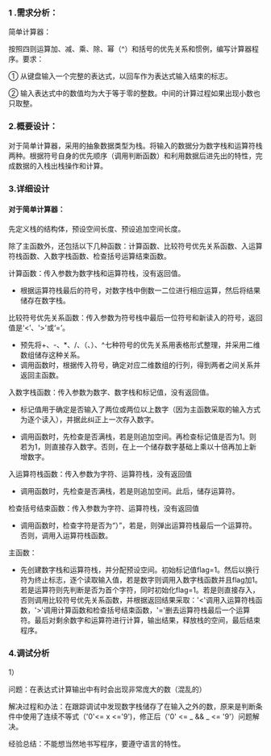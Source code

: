  

### 1 .需求分析：

简单计算器：

按照四则运算加、减、乘、除、幂（^）和括号的优先关系和惯例，编写计算器程序。要求：

①  从键盘输入一个完整的表达式，以回车作为表达式输入结束的标志。

②  输入表达式中的数值均为大于等于零的整数。中间的计算过程如果出现小数也只取整。



### 2.概要设计：

对于简单计算器，采用的抽象数据类型为栈。将输入的数据分为数字栈和运算符栈两种。根据符号自身的优先顺序（调用判断函数）和利用数据后进先出的特性，完成数据的入栈出栈操作和计算。



### 3.详细设计

#### 对于简单计算器：

先定义栈的结构体，预设空间长度、预设追加空间长度。

除了主函数外，还包括以下几种函数：计算函数、比较符号优先关系函数、入运算符栈函数、入数字栈函数、检查括号运算结束函数。



计算函数：传入参数为数字栈和运算符栈，没有返回值。

* 根据运算符栈最后的符号，对数字栈中倒数一二位进行相应运算，然后将结果储存在数字栈。

比较符号优先关系函数：传入参数为符号栈中最后一位符号和新读入的符号，返回值是‘<’、'>'或‘=’。

* 预先将+、-、*、/、（、）、^七种符号的优先关系用表格形式整理，并采用二维数组储存这种关系。
* 调用函数时，根据传入符号，确定对应二维数组的行列，得到两者之间关系并返回主函数。

入数字栈函数：传入参数为数字、数字栈和标记值，没有返回值。

* 标记值用于确定是否输入了两位或两位以上数字（因为主函数采取的输入方式为逐个读入），并据此纠正上一次存入数字。

* 调用函数时，先检查是否满栈，若是则追加空间。再检查标记值是否为1。则若为1，则直接存入数字。否则，在上一个储存数字基础上乘以十倍再加上新增数字。

入运算符栈函数：传入参数为字符、运算符栈，没有返回值

* 调用函数时，先检查是否满栈，若是则追加空间。此后，储存运算符。

检查括号结束函数：传入参数为字符、运算符栈，没有返回值

* 调用函数时，检查字符是否为“）”，若是，则弹出运算符栈最后一个运算符。否则，调用入运算符栈函数。

主函数：

* 先创建数字栈和运算符栈，并分配预设空间。初始标记值flag=1。然后以换行符为终止标志，逐个读取输入值，若是数字则调用入数字栈函数并且flag加1。若是运算符则先判断是否为首个字符，同时初始化flag=1。若是则直接存入，否则调用比较符号优先关系函数，并根据返回结果采取：'<'调用入运算符栈函数，'>'调用计算函数和检查括号结束函数，'='删去运算符栈最后一个运算符。最后对剩余数字和运算符进行计算，输出结果，释放栈的空间，最后结束程序。

### 4.调试分析

1）

问题：在表达式计算输出中有时会出现非常庞大的数（混乱的）

解决过程和办法：在跟踪调试中发现数字栈储存了在输入之外的数，原来是判断条件中使用了连续不等式（'0'<= x <='9')，修正后（'0' <= _ && _ <= '9'）问题解决。

经验总结：不能想当然地书写程序，要遵守语言的特性。

